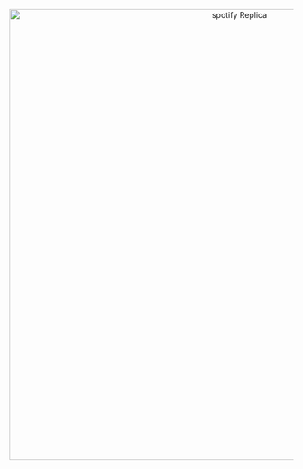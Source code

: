 <p align=center>
    <img src="https://imgur.com/a/cQ6Nke5.jpg" alt="spotify Replica" width="800">
</p>
